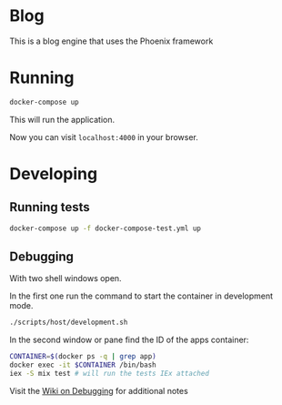 # Blog

This is a blog engine that uses the Phoenix framework

# Running

```sh
docker-compose up
```
This will run the application.

Now you can visit `localhost:4000` in your browser.

# Developing

## Running tests
```sh
docker-compose up -f docker-compose-test.yml up
```

## Debugging

With two shell windows open.

In the first one run the command to start the container in development mode.
```sh
./scripts/host/development.sh
```
In the second window or pane find the ID of the apps container:
```sh
CONTAINER=$(docker ps -q | grep app)
docker exec -it $CONTAINER /bin/bash
iex -S mix test # will run the tests IEx attached
```
Visit the [Wiki on
Debugging](https://github.com/dmitrinesterenko/blog/wiki/Debugging) for
additional notes
